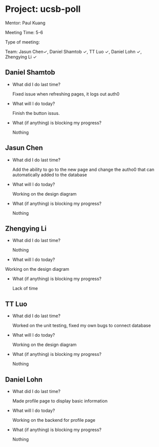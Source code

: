 # Project: ucsb-poll

Mentor: Paul Kuang 

Meeting Time: 5-6

Type of meeting: <daily scrum> 

Team: Jasun Chen✓, Daniel Shamtob ✓, TT Luo ✓, Daniel Lohn ✓, Zhengying Li ✓



## Daniel Shamtob
- What did I do last time?
 
  Fixed issue when refreshing pages, it logs out auth0

- What will I do today?
  
  Finish the button issus.
  

- What (if anything) is blocking my progress?

  Nothing

## Jasun Chen
- What did I do last time?

  Add the ability to go to the new page and change the autho0 that can automatically added to the database

- What will I do today?

  Working on the design diagram

- What (if anything) is blocking my progress?

  Nothing 


## Zhengying Li
- What did I do last time?

  Nothing

- What will I do today?

Working on the design diagram
  

- What (if anything) is blocking my progress?

  Lack of time

## TT Luo
- What did I do last time?

  Worked on the unit testing, fixed my own bugs to connect database

- What will I do today?

  Working on the design diagram
  

- What (if anything) is blocking my progress?
  
  Nothing


## Daniel Lohn
- What did I do last time?

  Made profile page to display basic information

- What will I do today?

  Working on the backend for profile page

- What (if anything) is blocking my progress?

  Nothing 
